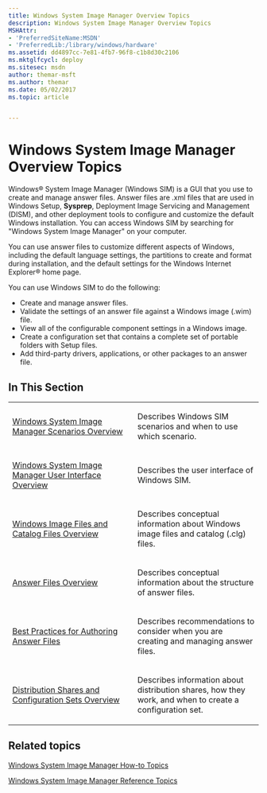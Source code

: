 ```yaml
---
title: Windows System Image Manager Overview Topics
description: Windows System Image Manager Overview Topics
MSHAttr:
- 'PreferredSiteName:MSDN'
- 'PreferredLib:/library/windows/hardware'
ms.assetid: dd4897cc-7e81-4fb7-96f8-c1b8d30c2106
ms.mktglfcycl: deploy
ms.sitesec: msdn
author: themar-msft
ms.author: themar
ms.date: 05/02/2017
ms.topic: article


---
```

# Windows System Image Manager Overview Topics

Windows® System Image Manager (Windows SIM) is a GUI that you use to create and manage answer files. Answer files are .xml files that are used in Windows Setup, **Sysprep**, Deployment Image Servicing and Management (DISM), and other deployment tools to configure and customize the default Windows installation. You can access Windows SIM by searching for "Windows System Image Manager" on your computer.

You can use answer files to customize different aspects of Windows, including the default language settings, the partitions to create and format during installation, and the default settings for the Windows Internet Explorer® home page.

You can use Windows SIM to do the following:

* Create and manage answer files.
* Validate the settings of an answer file against a Windows image (.wim) file.
* View all of the configurable component settings in a Windows image.
* Create a configuration set that contains a complete set of portable folders with Setup files.
* Add third-party drivers, applications, or other packages to an answer file.

## In This Section

<table>
<colgroup>
<col width="50%" />
<col width="50%" />
</colgroup>
<tbody>
<tr class="odd">
<td><p><a href="windows-system-image-manager-scenarios-overview.md" data-raw-source="[Windows System Image Manager Scenarios Overview](windows-system-image-manager-scenarios-overview.md)">Windows System Image Manager Scenarios Overview</a></p></td>
<td><p>Describes Windows SIM scenarios and when to use which scenario.</p></td>
</tr>
<tr class="even">
<td><p><a href="windows-system-image-manager-user-interface-overview.md" data-raw-source="[Windows System Image Manager User Interface Overview](windows-system-image-manager-user-interface-overview.md)">Windows System Image Manager User Interface Overview</a></p></td>
<td><p>Describes the user interface of Windows SIM.</p></td>
</tr>
<tr class="odd">
<td><p><a href="windows-image-files-and-catalog-files-overview.md" data-raw-source="[Windows Image Files and Catalog Files Overview](windows-image-files-and-catalog-files-overview.md)">Windows Image Files and Catalog Files Overview</a></p></td>
<td><p>Describes conceptual information about Windows image files and catalog (.clg) files.</p></td>
</tr>
<tr class="even">
<td><p><a href="answer-files-overview.md" data-raw-source="[Answer Files Overview](answer-files-overview.md)">Answer Files Overview</a></p></td>
<td><p>Describes conceptual information about the structure of answer files.</p></td>
</tr>
<tr class="odd">
<td><p><a href="best-practices-for-authoring-answer-files.md" data-raw-source="[Best Practices for Authoring Answer Files](best-practices-for-authoring-answer-files.md)">Best Practices for Authoring Answer Files</a></p></td>
<td><p>Describes recommendations to consider when you are creating and managing answer files.</p></td>
</tr>
<tr class="even">
<td><p><a href="distribution-shares-and-configuration-sets-overview.md" data-raw-source="[Distribution Shares and Configuration Sets Overview](distribution-shares-and-configuration-sets-overview.md)">Distribution Shares and Configuration Sets Overview</a></p></td>
<td><p>Describes information about distribution shares, how they work, and when to create a configuration set.</p></td>
</tr>
</tbody>
</table>

## Related topics

[Windows System Image Manager How-to Topics](windows-system-image-manager-how-to-topics.md)

[Windows System Image Manager Reference Topics](windows-system-image-manager-technical-reference.md)
